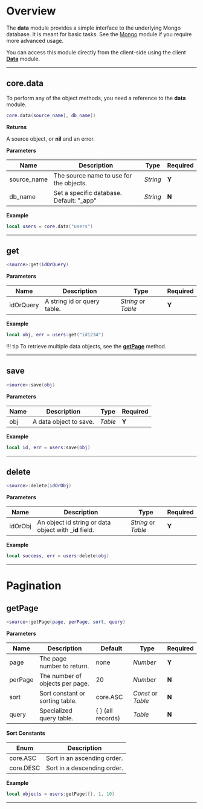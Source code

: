 # Overview

The __data__ module provides a simple interface to the underlying Mongo database. It is meant for basic tasks. See the [Mongo](#server-modules/mongo) module if you require more advanced usage.

You can access this module directly from the client-side using the client __[Data](/client-module/data)__ module.

---

## core.data

To perform any of the object methods, you need a reference to the __data__ module.

```lua
core.data(source_name[, db_name])
```

__Returns__

A source object, or __nil__ and an error.

__Parameters__

|Name|Description|Type|Required|
|----|-----------|----|--------|
|source_name|The source name to use for the objects.|_String_|__Y__|
|db_name|Set a specific database. Default: "_app"|_String_|__N__|

__Example__

```lua
local users = core.data("users")
```

---

## get

```lua
<source>:get(idOrQuery)
```

__Parameters__

|Name|Description|Type|Required|
|----|-----------|----|--------|
|idOrQuery|A string id or query table.|_String_ or _Table_|__Y__|

__Example__

```lua
local obj, err = users:get("id1234")
```

!!! tip
    To retrieve multiple data objects, see the __[getPage](#getpage)__ method.

---

## save

```lua
<source>:save(obj)
```

__Parameters__

|Name|Description|Type|Required|
|----|-----------|----|--------|
|obj|A data object to save.|_Table_|__Y__|

__Example__

```lua
local id, err = users:save(obj)
```

---

## delete

```lua
<source>:delete(idOrObj)
```

__Parameters__

|Name|Description|Type|Required|
|----|-----------|----|--------|
|idOrObj|An object id string or data object with ___id__ field.|_String_ or _Table_|__Y__|

__Example__

```lua
local success, err = users:delete(obj)
```

---

# Pagination

## getPage

```lua
<source>:getPage(page, perPage, sort, query)
```

__Parameters__

|Name|Description|Default|Type|Required|
|----|-----------|----|-------|--------|
|page|The page number to return.|none|_Number_|__Y__|
|perPage|The number of objects per page.|20|_Number_|__N__|
|sort|Sort constant or sorting table.|core.ASC|_Const_ or _Table_|__N__|
|query|Specialized query table.|{ } (all records)|_Table_|__N__|

__Sort Constants__

|Enum|Description|
|----|-----------|
|core.ASC|Sort in an ascending order.|
|core.DESC|Sort in a descending order.|

__Example__

```lua
local objects = users:getPage({}, 1, 10)
```

---

